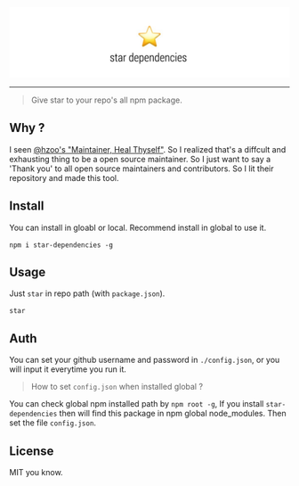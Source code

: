 ![](./star.jpg)

---

> Give star to your repo's all npm package.

## Why ?

I seen [@hzoo's "Maintainer, Heal Thyself"](https://github.com/hzoo/maintainer-heal-thyself). So I realized that's a diffcult and exhausting thing to be a open source maintainer. So I just want to say a 'Thank you' to all open source maintainers and contributors. So I lit their repository and made this tool.

## Install

You can install in gloabl or local. Recommend install in global to use it.

```
npm i star-dependencies -g
```

## Usage

Just `star` in repo path (with `package.json`).

```
star
```

## Auth

You can set your github username and password in `./config.json`, or you will input it everytime you run it.

> How to set `config.json` when installed global ?

You can check global npm installed path by `npm root -g`, If you install `star-dependencies` then will find this package in npm global node_modules. Then set the file `config.json`.


## License
MIT you know.
